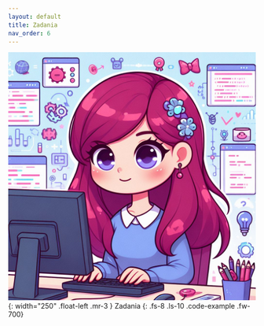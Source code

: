 ```yaml
---
layout: default
title: Zadania
nav_order: 6
---
```

![](../images/intros/exercises.jpg){: width="250" .float-left .mr-3 }
Zadania
{: .fs-8 .ls-10 .code-example .fw-700}